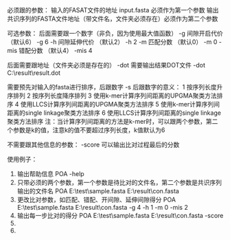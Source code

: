 必须跟的参数：
输入的FASAT文件的地址 input.fasta 必须作为第一个参数
输出共识序列的FASTA文件地址（带文件名，文件夹必须存在）必须作为第二个参数

可选参数：
后面需要跟一个数字（非负，因为使用最大值函数）
-g	  间隙开启代价 （默认6）       -g 6
-h      间隙延伸代价 （默认2）       -h 2
-m     匹配分数        （默认0）       -m 0
-mis  错配分数        （默认4）       -mis 4

后面需要跟地址（文件夹必须是存在的）
-dot    需要输出结果DOT文件     -dot C:\result\result.dot

需要预先对输入的fasta进行排序，后跟数字
-s 
后跟数字的意义：
1  按序列长度升序排列
2  按序列长度降序排列
3  使用k-mer计算序列间距离的UPGMA聚类方法排序
4  使用LLCS计算序列间距离的UPGMA聚类方法排序
5  使用k-mer计算序列间距离的single linkage聚类方法排序
6  使用LLCS计算序列间距离的single linkage聚类方法排序
注：当计算序列间距离的方法是k-mer时，可以跟两个参数，第二个参数是k的值，注意k的值不要超过序列长度，k值默认为6

不需要跟其他信息的参数：
-score 可以输出比对过程最后的分数

使用例子：
1. 输出帮助信息
POA -help
2. 只带必须的两个参数，第一个参数是待比对的文件名，第二个参数是共识序列输出的文件名
POA E:\test\sample.fasta E:\result\con.fasta
3. 更改比对参数，如匹配、错配、开间隙、延伸间隙得分
POA E:\test\sample.fasta E:\result\con.fasta -g 4 -h 1 -m 0 -mis 2
4. 输出每一步比对的得分
POA E:\test\sample.fasta E:\result\con.fasta -score
5. 
6. 

   
